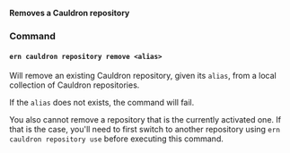 **Removes a Cauldron repository**

### Command

#### `ern cauldron repository remove <alias>`

Will remove an existing Cauldron repository, given its `alias`, from a local collection of Cauldron repositories.  

If the `alias` does not exists, the command will fail.  

You also cannot remove a repository that is the currently activated one. If that is the case, you'll need to first switch to another repository using `ern cauldron repository use` before executing this command.